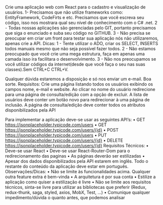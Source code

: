 Crie uma aplicação web com React para o cadastro e visualização de usuários.
1- Precisamos que não utilize frameworks como:
EntityFramework, CodeFirts e etc. Precisamos que você escreva seu código, isso nos mostrara qual seu nível de conhecimento com o C# .net.
2 - Todas nossas aplicações são gerenciadas pelo GIT, portanto precisamos que siga o enunciado e suba seu código no GITHUB.
3 - Não precisa se preocupar em criar um front para testar sua aplicação nós não utilizaremos, apenas crie a API.
Dicas:
1 - Tente utilizar o ADO, criar os SELECT, INSERTS todos manuais mesmo que não seja possível fazer todos.
2 - Não estamos preocupado que você crie uma mega estrutura, faça em apenas uma camada isso ira facilitara o desenvolvimento.
3 - Não nos preocupamos se você utilizar códigos da internet(desde que você faça o seu nas suas classes).Sem CTRL+C CTRL+V.

Qualquer dúvida estaremos a disposição e só nos enviar um e-mail.
Boa sorte.
Requisitos:
Crie uma página listando todos os usuários exibindo os campos nome, e-mail e website. Ao clicar no nome do usuário redirecione para uma página de consulta/edição com a opção de excluir.
A lista de usuários deve conter um botão novo para redirecionar à uma página de inclusão.
A página de consulta/edição deve conter todos os atributos disponibilizados pela API

Para implementar a aplicação deve-se usar as seguintes API’s:
• GET https://jsonplaceholder.typicode.com/users
• GET https://jsonplaceholder.typicode.com/users/{id}
• POST https://jsonplaceholder.typicode.com/users
• PUT https://jsonplaceholder.typicode.com/users/{id}
• DELETE https://jsonplaceholder.typicode.com/users/{id}
Requisitos Técnicos:
• Deve-se usar React
• Deve-se usar React-Router-Dom para o redirecionamento das paginas
• As páginas deverão ser estilizadas
• Apesar dos dados disponibilizados pela API estarem em inglês. Todo o restante do conteúdo da aplicação deve estar em português.
Observações/Dicas:
• Não se limite às funcionalidades acima. Qualquer outra feature extra é bem-vinda
• A arquitetura é por sua conta
• Estilize a aplicação como quiser a estilização é livre
• Não se limite aos requisitos técnicos, sinta-se livre para utilizar as bibliotecas que preferir (Redux, redux-thunk, saga, styled, axios, MobX, Test, ...)
• Comunique qualquer impedimento/dúvida o quanto antes, que podemos analisar
